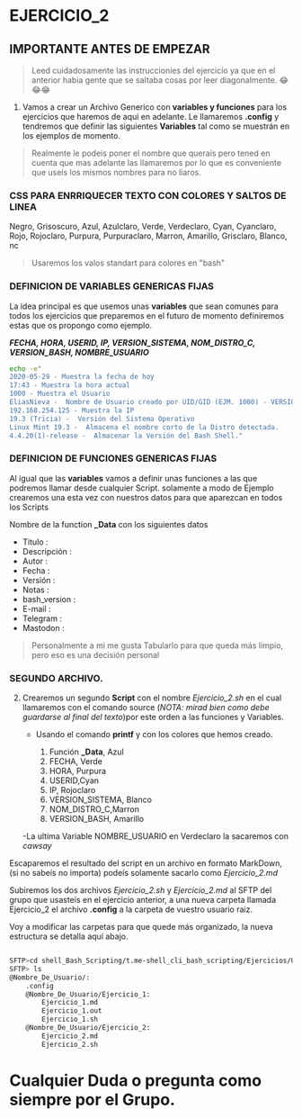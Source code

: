 
# EJERCICIO_2

## IMPORTANTE ANTES DE EMPEZAR
> Leed cuidadosamente las instruccionies del ejercicío ya que en el anterior habia gente que se saltaba cosas por leer diagonalmente. 😂😂😂



1. Vamos a crear un Archivo Generico con **variables y funciones** para los ejercicios que haremos de aqui en adelante.
Le llamaremos **.config** y tendremos que definir las siguientes **Variables** tal como se muestrán en los ejemplos de momento.

> Realmente le podeis poner el nombre que queraís pero tened en cuenta que mas adelante las llamaremos por lo que es conveniente que useís los mismos nombres para no liaros.

### CSS PARA ENRRIQUECER TEXTO CON COLORES Y SALTOS DE LINEA	

Negro, Grisoscuro, Azul, Azulclaro, Verde, Verdeclaro, Cyan, Cyanclaro, Rojo, Rojoclaro, Purpura, Purpuraclaro, Marron, Amarillo, Grisclaro, Blanco, nc

> Usaremos los valos standart para colores en "bash"

### DEFINICION DE VARIABLES GENERICAS FIJAS

La idea principal es que usemos unas **variables** que sean comunes para todos los ejercicios que preparemos en el futuro de momento definiremos estas que os propongo como ejemplo.

**_FECHA, HORA, USERID, IP, VERSION_SISTEMA, NOM_DISTRO_C, VERSION_BASH, NOMBRE_USUARIO_**

```bash
echo -e"
2020-05-29 - Muestra la fecha de hoy
17:43 - Muestra la hora actual
1000 - Muestra el Usuario
EliasNieva -  Nombre de Usuario creado por UID/GID (EJM. 1000) - VERSION SIMPLE
192.168.254.125 - Muestra la IP
19.3 (Tricia) -  Versión del Sistema Operativo
Linux Mint 19.3 -  Almacena el nombre corto de la Distro detectada.
4.4.20(1)-release -  Almacenar la Versión del Bash Shell."

```

### DEFINICION DE FUNCIONES GENERICAS FIJAS

Al igual que las **variables** vamos a definir unas funciones a las que podremos llamar desde cualquier Script.
solamente a modo de Ejemplo crearemos una esta vez con nuestros datos para que aparezcan en todos los Scripts

Nombre de la function **_Data** con los siguientes datos 
- Titulo         :
- Descripción    :
- Autor          :
- Fecha          :
- Versión        :
- Notas          :       
- bash_version   :
- E-mail         :
- Telegram       :
- Mastodon       :
> Personalmente a mi me gusta Tabularlo para que queda más limpio, pero eso es una decisión personal

### SEGUNDO ARCHIVO.

 2. Crearemos un segundo **Script** con el nombre _Ejercicio\_2.sh_ en el cual llamaremos con el comando source (_NOTA: mirad bien como debe guardarse al final del texto_)por este orden a las funciones y Variables.

 	- Usando el comando **printf** y con los colores que hemos creado.

		1. Función **_Data**, Azul
		2. FECHA, Verde
		3. HORA, Purpura
		4. USERID,Cyan
		5. IP, Rojoclaro
		6. VERSION_SISTEMA, Blanco
		7. NOM_DISTRO\_C,Marron
		8. VERSION_BASH, Amarillo
	

	-La ultima Variable NOMBRE\_USUARIO en Verdeclaro la sacaremos con _cawsay_

Escaparemos el resultado del script en un archivo en formato MarkDown, (si no sabeís no importa) podeís solamente sacarlo como _Ejercicio\_2.md_


Subiremos los dos archivos _Ejercicio\_2.sh_ y _Ejercicio\_2.md_ al SFTP del grupo que usasteís en el ejercicio anterior, a una nueva carpeta llamada Ejercicio\_2 el archivo **.config** a la carpeta de vuestro usuario raiz.

Voy a modificar las carpetas para que quede más organizado, la nueva estructura se detalla aquí abajo.

```bash 

SFTP>cd shell_Bash_Scripting/t.me-shell_cli_bash_scripting/Ejercicios/Usuarios/@Nombre_De_Usuario/
SFTP> ls
@Nombre_De_Usuario/:
	.config
	@Nombre_De_Usuario/Ejercicio_1:
		Ejercicio_1.md
		Ejercicio_1.out
		Ejercicio_1.sh
	@Nombre_De_Usuario/Ejercicio_2:
		Ejercicio_2.md
		Ejercicio_2.sh
``` 

# Cualquier Duda o pregunta como siempre por el Grupo.